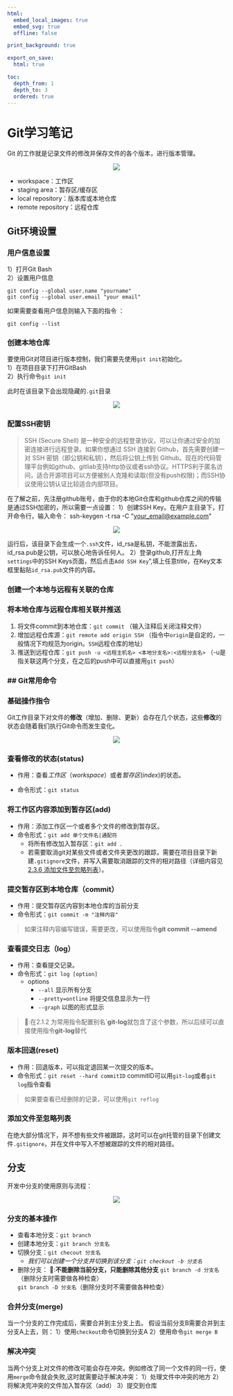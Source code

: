 ```yaml
---
html:
  embed_local_images: true
  embed_svg: true
  offline: false

print_background: true

export_on_save:
  html: true

toc: 
  depth_from: 1
  depth_to: 3
  ordered: true
---
```


# Git学习笔记

Git 的工作就是记录文件的修改并保存文件的各个版本，进行版本管理。
<center>
  <img src="Images/git-command.jpg">
</center>

- workspace：工作区
- staging area：暂存区/缓存区
- local repository：版本库或本地仓库
- remote repository：远程仓库
  
## Git环境设置 

### 用户信息设置
1）打开Git Bash  
2）设置用户信息

```shell
git config --global user.name "yourname" 
git config --global user.email "your email" 
```
如果需要查看用户信息则输入下面的指令 ：  
````shell
git config --list  
````

### 创建本地仓库
 要使用Git对项目进行版本控制，我们需要先使用`git init`初始化。  
 1）在项目目录下打开GitBash   
 2）执行命令`git init`

此时在该目录下会出现隐藏的`.git`目录

<center>
  <img src="Images/4.png">
</center>

### 配置SSH密钥  
>SSH (Secure Shell) 是一种安全的远程登录协议，可以让你通过安全的加密连接进行远程登录。如果你想通过 SSH 连接到 Github，首先需要创建一对 SSH 密钥（即公钥和私钥），然后将公钥上传到 Github。现在的代码管理平台例如github、gitliab支持http协议或者ssh协议。HTTPS利于匿名访问，适合开源项目可以方便被别人克隆和读取(但没有push权限)；而SSH协议使用公钥认证比较适合内部项目。

在了解之前，先注册github账号，由于你的本地Git仓库和github仓库之间的传输是通过SSH加密的，所以需要一点设置：
1）创建SSH Key。在用户主目录下，打开命令行，输入命令：
 ssh-keygen -t rsa -C "your_email@example.com"
 <center>
  <img src="Images/6.png">
</center>

运行后，该目录下会生成一个`.ssh`文件，id_rsa是私钥，不能泄露出去，id_rsa.pub是公钥，可以放心地告诉任何人。
2）登录github,打开左上角`settings`中的SSH Keys页面，然后点击`Add SSH Key`”,填上任意title，在Key文本框里黏贴`id_rsa.pub`文件的内容。

### 创建一个本地与远程有关联的仓库


### 将本地仓库与远程仓库相关联并推送
1. 将文件commit到本地仓库：`git commit`
    （输入注释后关闭注释文件）
2. 增加远程仓库源：`git remote add origin SSH`
    （指令中`origin`是自定的，一般情况下均规范为origin。`SSH`远程仓库的地址）
3. 推送到远程仓库：`git push -u <远程主机名> <本地分支名>:<远程分支名>`
   （-u是指关联这两个分支，在之后的push中可以直接用`git push`）
### ## Git常用命令  

### 基础操作指令
Git工作目录下对文件的**修改**（增加、删除、更新）会存在几个状态，这些**修改**的状态会随着我们执行Git命令而发生变化。

<center>
  <img src="Images/5.png">
</center>

### 查看修改的状态(status)
- 作用：查看*工作区*（*workspace*）或者*暂存区*(*index*)的状态。

- 命令形式：`git status`  

### 将工作区内容添加到暂存区(add)
- 作用：添加工作区一个或者多个文件的修改到暂存区。
- 命令形式：`git add 单个文件名|通配符`
    - 将所有修改加入暂存区：`git add .`
    - 若需要取消git对某些文件或者文件夹更改的跟踪，需要在项目目录下新建`.gitignore`文件，并写入需要取消跟踪的文件的相对路径（详细内容见[2.3.6 添加文件至忽略列表](#236-添加文件至忽略列表)）。
  
### 提交暂存区到本地仓库（commit）
- 作用：提交暂存区内容到本地仓库的当前分支
- 命令形式：`git commit -m "注释内容"`

>如果注释内容编写错误，需要更改，可以使用指令**git commit --amend**  

### 查看提交日志（log）
- 作用：查看提交记录。
- 命令形式：`git log [option]`
    - options
        - `--all` 显示所有分支
        - `--pretty=ontline` 将提交信息显示为一行
        - `--graph` 以图的形式显示
>  :monkey::在2.1.2 为常用指令配置别名`**git-log**就包含了这个参数，所以后续可以直接使用指令**git-log**替代


### 版本回退(reset)
- 作用：回退版本，可以指定退回某一次提交的版本。
- 命令形式：`git reset --hard commitID`
    commitID可以用`git-log`或者`git log`指令查看
>如果要查看已经删除的记录，可以使用`git reflog`

### 添加文件至忽略列表
在绝大部分情况下，并不想有些文件被跟踪，这时可以在git托管的目录下创建文件`.gitignore`，并在文件中写入不想被跟踪的文件的相对路径。

## 分支
开发中分支的使用原则与流程：
<center>
  <img src="Images/20230107213835.jpg">
</center>

### 分支的基本操作
- 查看本地分支：`git branch`
- 创建本地分支：`git branch 分支名 `   
- 切换分支：`git checout 分支名`
  - *我们可以创建一个分支并切换到该分支：`git checkout -b 分支名`*
- 删除分支：
  :monkey::**不能删除当前分支，只能删除其他分支**
  `git branch -d 分支名` （删除分支时需要做各种检查）  
  `git branch -D 分支名`（删除分支时不需要做各种检查）

### 合并分支(merge)
当一个分支的工作完成后，需要合并到主分支上去。
假设当前分支B需要合并到主分支A上去，则：
1）使用`checkout`命令切换到分支A
2）使用命令`git merge B`

### 解决冲突
当两个分支上对文件的修改可能会存在冲突。例如修改了同一个文件的同一行，使用`merge`命令就会失败,这时就需要动手解决冲突：
1）处理文件中冲突的地方
2）将解决完冲突的文件加入暂存区（add）
3）提交到仓库





